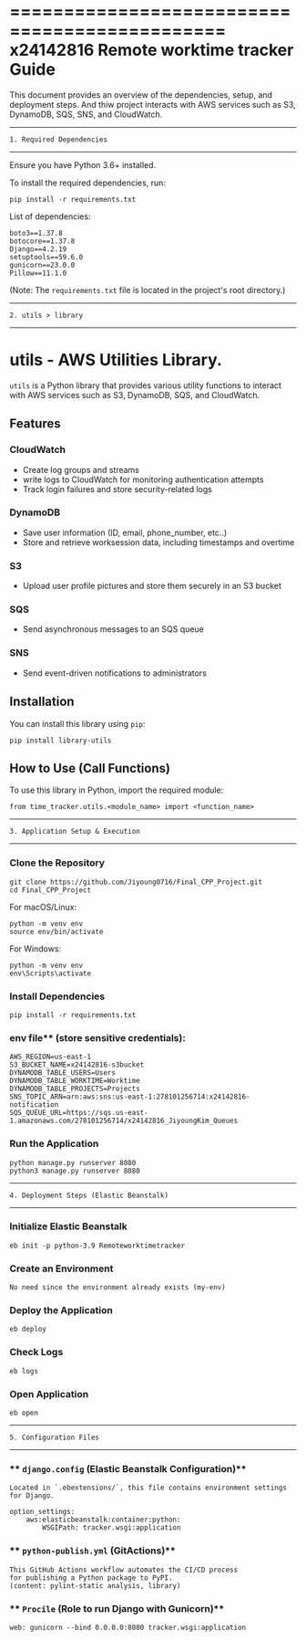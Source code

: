 ==============================================
   x24142816 Remote worktime tracker Guide
==============================================

This document provides an overview of the dependencies, setup, and deployment
steps. 
And thiw project interacts with AWS services such as S3, DynamoDB, SQS, SNS,
and CloudWatch.

---------------------------------------------------------
    1. Required Dependencies
---------------------------------------------------------

Ensure you have Python 3.6+ installed.

To install the required dependencies, run:

    pip install -r requirements.txt

List of dependencies:

    boto3==1.37.8
    botocore==1.37.8
    Django==4.2.19
    setuptools==59.6.0
    gunicorn==23.0.0
    Pillow==11.1.0

(Note: The `requirements.txt` file is located in the project's root directory.)

---------------------------------------------------------
    2. utils > library 
---------------------------------------------------------
# utils - AWS Utilities Library.

`utils` is a Python library that provides various utility functions to interact 
with AWS services such as S3, DynamoDB, SQS, and CloudWatch.

## Features

### **CloudWatch**
- Create log groups and streams 
- write logs to CloudWatch for monitoring authentication attempts
- Track login failures and store security-related logs
### **DynamoDB**
- Save user information (ID, email, phone_number, etc..)
- Store and retrieve worksession data, including timestamps and overtime
### **S3**
- Upload user profile pictures and store them securely in an S3 bucket
### **SQS**
- Send asynchronous messages to an SQS queue
### **SNS**
- Send event-driven notifications to administrators

## Installation

You can install this library using `pip`:
    

    pip install library-utils

## How to Use (Call Functions)
To use this library in Python, import the required module:

    from time_tracker.utils.<module_name> import <function_name>

---------------------------------------------------------
    3. Application Setup & Execution
---------------------------------------------------------
### **Clone the Repository**
    
    git clone https://github.com/Jiyoung0716/Final_CPP_Project.git
    cd Final_CPP_Project

For macOS/Linux:
    
    python -m venv env
    source env/bin/activate

For Windows:

    python -m venv env
    env\Scripts\activate

### **Install Dependencies**
    
    pip install -r requirements.txt

### env file** (store sensitive credentials):

    AWS_REGION=us-east-1
    S3_BUCKET_NAME=x24142816-s3bucket
    DYNAMODB_TABLE_USERS=Users
    DYNAMODB_TABLE_WORKTIME=Worktime
    DYNAMODB_TABLE_PROJECTS=Projects
    SNS_TOPIC_ARN=arn:aws:sns:us-east-1:278101256714:x24142816-notification
    SQS_QUEUE_URL=https://sqs.us-east-1.amazonaws.com/278101256714/x24142816_JiyoungKim_Queues

### **Run the Application**

    python manage.py runserver 8080
    python3 manage.py runserver 8080

---------------------------------------------------------
    4. Deployment Steps (Elastic Beanstalk)
---------------------------------------------------------

### **Initialize Elastic Beanstalk**
    
    eb init -p python-3.9 Remoteworktimetracker

### **Create an Environment**

    No need since the environment already exists (my-env)

### **Deploy the Application**
    
    eb deploy

### **Check Logs**
    
    eb logs

### **Open Application**
    
    eb open

---------------------------------------------------------
    5. Configuration Files
---------------------------------------------------------

### ** `django.config` (Elastic Beanstalk Configuration)**

    Located in `.ebextensions/`, this file contains environment settings for Django.

    option_settings:
        aws:elasticbeanstalk:container:python:
            WSGIPath: tracker.wsgi:application

### ** `python-publish.yml` (GitActions)** 

    This GitHub Actions workflow automates the CI/CD process 
    for publishing a Python package to PyPI.
    (content: pylint-static analysis, library)

### ** `Procile` (Role to run Django with Gunicorn)**
    
    web: gunicorn --bind 0.0.0.0:8080 tracker.wsgi:application